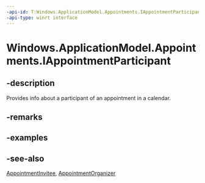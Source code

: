 ```yaml
---
-api-id: T:Windows.ApplicationModel.Appointments.IAppointmentParticipant
-api-type: winrt interface
---
```


<!-- Interface syntax.
public interface IAppointmentParticipant : 
-->

# Windows.ApplicationModel.Appointments.IAppointmentParticipant

## -description
Provides info about a participant of an appointment in a calendar.

## -remarks

## -examples

## -see-also
[AppointmentInvitee](appointmentinvitee.md), [AppointmentOrganizer](appointmentorganizer.md)